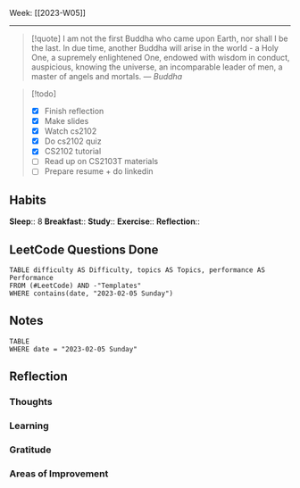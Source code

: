 Week: [[2023-W05]]
- - -
>[!quote]
> I am not the first Buddha who came upon Earth, nor shall I be the last. In due time, another Buddha will arise in the world - a Holy One, a supremely enlightened One, endowed with wisdom in conduct, auspicious, knowing the universe, an incomparable leader of men, a master of angels and mortals.
> — <cite>Buddha</cite>

>[!todo]
>- [x] Finish reflection
>- [x] Make slides
>- [x] Watch cs2102 
>- [x] Do cs2102 quiz
>- [x] CS2102 tutorial
>- [ ] Read up on CS2103T materials
>- [ ] Prepare resume + do linkedin

## Habits
**Sleep**:: 8
**Breakfast**::
**Study**:: 
**Exercise**:: 
**Reflection**:: 

## LeetCode Questions Done
```dataview
TABLE difficulty AS Difficulty, topics AS Topics, performance AS Performance
FROM (#LeetCode) AND -"Templates"
WHERE contains(date, "2023-02-05 Sunday") 
```

## Notes
```dataview
TABLE
WHERE date = "2023-02-05 Sunday"
```

## Reflection
### Thoughts 
### Learning 
### Gratitude
### Areas of Improvement